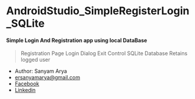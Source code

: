 # AndroidStudio_SimpleRegisterLogin_SQLite
#### Simple Login And Registration app using local DataBase

> Registration Page
> Login Dialog
> Exit Control
> SQLite Database
> Retains logged user

* Author: Sanyam Arya
* ersanyamarya@gmail.com
* [Facebook](https://www.facebook.com/er.sanyam.arya)
* [Linkedin](https://www.linkedin.com/in/sanyam-arya-077ab638/)

